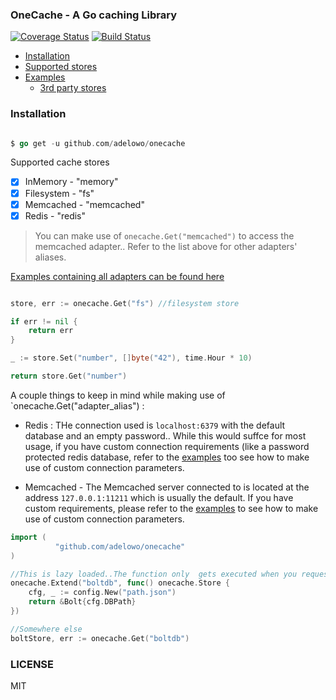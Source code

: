 ### OneCache - A Go caching Library

[![Coverage Status](https://coveralls.io/repos/github/adelowo/onecache/badge.svg)](https://coveralls.io/github/adelowo/onecache)
[![Build Status](https://img.shields.io/travis/adelowo/onecache/master.svg?style=flat-square)](https://travis-ci.org/adelowo/onecache.svg?branch=master)

- [Installation](#install)
- [Supported stores](#stores)
- [Examples](#eg)
  - [3rd party stores](#extra)

<div id="install"></div>

### Installation

```go

$ go get -u github.com/adelowo/onecache

```

<div id="stores"></div>

Supported cache stores

- [x] InMemory - "memory"
- [x] Filesystem - "fs"
- [x] Memcached - "memcached"
- [x] Redis  - "redis"

> You can make use of `onecache.Get("memcached")` to access the memcached adapter.. Refer to the list above for other adapters' aliases. 


<div id="eg"></div>

[Examples containing all adapters can be found here][eg]

```go

store, err := onecache.Get("fs") //filesystem store

if err != nil {
	return err
}

_ := store.Set("number", []byte("42"), time.Hour * 10)

return store.Get("number")

```

A couple things to keep in mind while making use of `onecache.Get("adapter_alias") :

- Redis : THe connection used is `localhost:6379` with the default database and an empty password.. While this would suffce for most usage, if you have custom connection requirements (like a password protected redis database, refer to the [examples][eg] too see how to make use of custom connection parameters.

- Memcached - The Memcached server connected to is located at the address `127.0.0.1:11211` which is usually the default. If you have custom requirements, please refer to the [examples][eg] to see how to make use of custom connection parameters.

<div id="extra"></div>

```go
import (
          "github.com/adelowo/onecache"
)

//This is lazy loaded..The function only  gets executed when you request for the boltdb store
onecache.Extend("boltdb", func() onecache.Store {
	cfg, _ := config.New("path.json")
	return &Bolt{cfg.DBPath}
})

//Somewhere else
boltStore, err := onecache.Get("boltdb")

```

### LICENSE
MIT

[eg]: https://github.com/adelowo/onecache/blob/master/_examples/main.go
